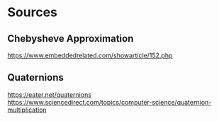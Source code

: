 # Sources

## Chebysheve Approximation

https://www.embeddedrelated.com/showarticle/152.php

## Quaternions

https://eater.net/quaternions     
https://www.sciencedirect.com/topics/computer-science/quaternion-multiplication     